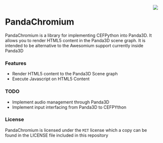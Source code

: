 <img src="https://upload.wikimedia.org/wikipedia/commons/9/91/Chromium_Embedded_Framework_Logo.png" align="right">

PandaChromium
=============

PandaChromium is a library for implementing CEFPython into Panda3D. It allows you to render HTML5 content in the Panda3D scene graph. It is intended to be alternative to the Awesomium support currently inside Panda3D

### Features
* Render HTML5 content to the Panda3D Scene graph
* Execute Javascript on HTML5 Content

### TODO
* Implement audio management through Panda3D
* Implement input interfacing from Panda3D to CEFPYthon

### License
PandaChromium is licensed under the ``MIT`` license which a copy can be found in the LICENSE file included in this repository